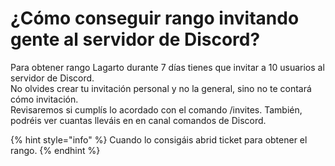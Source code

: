 # ¿Cómo conseguir rango invitando gente al servidor de Discord?

Para obtener rango Lagarto durante 7 días tienes que invitar a 10 usuarios al servidor de Discord. \
No olvides crear tu invitación personal y no la general, sino no te contará cómo invitación.\
Revisaremos si cumplís lo acordado con el comando /invites. También, podréis ver cuantas lleváis en ⁠en canal comandos de Discord.

{% hint style="info" %}
Cuando lo consigáis abrid ticket para obtener el rango.&#x20;
{% endhint %}
